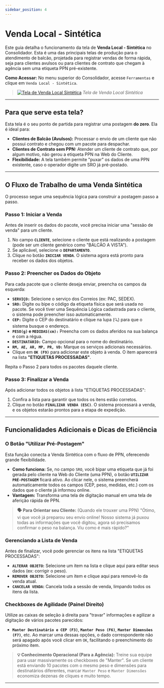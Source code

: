 ```yaml
---
sidebar_position: 4
---
```


# Venda Local - Sintética

Este guia detalha o funcionamento da tela de **Venda Local - Sintética** no Consolidador. Esta é uma das principais telas de produção para o atendimento de balcão, projetada para registrar vendas de forma rápida, seja para clientes avulsos ou para clientes de contrato que chegam à agência sem uma etiqueta PPN pré-existente.

**Como Acessar:** No menu superior do Consolidador, acesse `Ferramentas` e clique em `Venda Local - Sintética`.

> [![Tela de Venda Local Sintética](/img/ferramentas/venda-local-sintetica.png)](/img/ferramentas/venda-local-sintetica.png)
> *Tela de Venda Local Sintética*

---

## Para que serve esta tela?

Esta tela é o seu ponto de partida para registrar uma postagem **do zero**. Ela é ideal para:

* **Clientes de Balcão (Avulsos):** Processar o envio de um cliente que não possui contrato e chegou com um pacote para despachar.
* **Clientes de Contrato sem PPN:** Atender um cliente de contrato que, por algum motivo, não gerou a etiqueta PPN na Web do Cliente.
* **Flexibilidade:** A tela também permite "puxar" os dados de uma PPN existente, caso o operador digite um SRO já pré-postado.

---

## O Fluxo de Trabalho de uma Venda Sintética

O processo segue uma sequência lógica para construir a postagem passo a passo.

### Passo 1: Iniciar a Venda

Antes de inserir os dados do pacote, você precisa iniciar uma "sessão de venda" para um cliente.

1.  No campo **`CLIENTE`**, selecione o cliente que está realizando a postagem (pode ser um cliente genérico como "BALCÃO A VISTA").
2.  Se aplicável, selecione o **`DEPARTAMENTO`**.
3.  Clique no botão **`INICIAR VENDA`**. O sistema agora está pronto para receber os dados dos objetos.

### Passo 2: Preencher os Dados do Objeto

Para cada pacote que o cliente deseja enviar, preencha os campos da esquerda:

* **`SERVIÇO:`** Selecione o serviço dos Correios (ex: PAC, SEDEX).
* **`SRO:`** Digite ou bipe o código da etiqueta física que será usada no pacote. Se você tiver uma Sequência Lógica cadastrada para o cliente, o sistema pode preencher isso automaticamente.
* **`CEP:`** Digite o CEP do destinatário e clique na lupa (`🔍`) para que o sistema busque o endereço.
* **`PESO(g)` e `MEDIDAS(cm):`** Preencha com os dados aferidos na sua balança e com a régua.
* **`DESTINATÁRIO:`** Campo opcional para o nome do destinatário.
* **`RM, AE, AR, MP, PR, VD:`** Marque os serviços adicionais necessários.
* Clique em **`OK (F9)`** para adicionar este objeto à venda. O item aparecerá na lista **"ETIQUETAS PROCESSADAS"**.

Repita o Passo 2 para todos os pacotes daquele cliente.

### Passo 3: Finalizar a Venda

Após adicionar todos os objetos à lista "ETIQUETAS PROCESSADAS":

1.  Confira a lista para garantir que todos os itens estão corretos.
2.  Clique no botão **`FINALIZAR VENDA (ESC)`**. O sistema processará a venda, e os objetos estarão prontos para a etapa de expedição.

---

## Funcionalidades Adicionais e Dicas de Eficiência

### O Botão "Utilizar Pré-Postagem"
Esta função conecta a Venda Sintética com o fluxo de PPN, oferecendo grande flexibilidade.

* **Como funciona:** Se, no campo `SRO`, você bipar uma etiqueta que já foi gerada pelo cliente na Web do Cliente (uma PPN), o botão **`UTILIZAR PRÉ-POSTAGEM`** ficará ativo. Ao clicar nele, o sistema preencherá automaticamente todos os campos (CEP, peso, medidas, etc.) com os dados que o cliente já informou online.
* **Vantagem:** Transforma uma tela de digitação manual em uma tela de aferição rápida de PPN.

> **🗣️ Para Orientar seu Cliente:** (Quando ele trouxer uma PPN) "Ótimo, vi que você já preparou seu envio online! Nosso sistema já puxou todas as informações que você digitou, agora só precisamos confirmar o peso na balança. Viu como é mais rápido?"

### Gerenciando a Lista de Venda
Antes de finalizar, você pode gerenciar os itens na lista "ETIQUETAS PROCESSADAS":

* **`ALTERAR OBJETO`:** Selecione um item na lista e clique aqui para editar seus dados (ex: corrigir o peso).
* **`REMOVER OBJETO`:** Selecione um item e clique aqui para removê-lo da venda atual.
* **`CANCELAR VENDA`:** Cancela toda a sessão de venda, limpando todos os itens da lista.

### Checkboxes de Agilidade (Painel Direito)
Utilize as caixas de seleção à direita para "travar" informações e agilizar a digitação de vários pacotes parecidos:

* **`Manter Destinatário e CEP (F3)`**, **`Manter Peso (F6)`**, **`Manter Dimensões (F7)`**, etc. Ao marcar uma dessas opções, o dado correspondente não será apagado após você clicar em `OK`, facilitando o preenchimento do próximo item.

> **💡 Conhecimento Operacional (Para a Agência):** Treine sua equipe para usar massivamente os checkboxes de "Manter". Se um cliente está enviando 10 pacotes com o mesmo peso e dimensões para destinatários diferentes, marcar `Manter Peso` e `Manter Dimensões` economiza dezenas de cliques e muito tempo.

---
